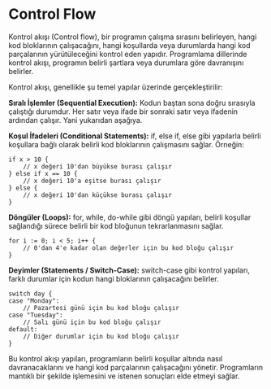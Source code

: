 # Control Flow

Kontrol akışı (Control flow), bir programın çalışma sırasını belirleyen, hangi kod bloklarının çalışacağını, hangi koşullarda veya durumlarda hangi kod parçalarının yürütüleceğini kontrol eden yapıdır. Programlama dillerinde kontrol akışı, programın belirli şartlara veya durumlara göre davranışını belirler.

Kontrol akışı, genellikle şu temel yapılar üzerinde gerçekleştirilir:

**Sıralı İşlemler (Sequential Execution):** Kodun baştan sona doğru sırasıyla çalıştığı durumdur. Her satır veya ifade bir sonraki satır veya ifadenin ardından çalışır. Yani yukarıdan aşağıya.

**Koşul İfadeleri (Conditional Statements):** if, else if, else gibi yapılarla belirli koşullara bağlı olarak belirli kod bloklarının çalışmasını sağlar. Örneğin:

```
if x > 10 {
    // x değeri 10'dan büyükse burası çalışır
} else if x == 10 {
    // x değeri 10'a eşitse burası çalışır
} else {
    // x değeri 10'dan küçükse burası çalışır
}
```

**Döngüler (Loops):** for, while, do-while gibi döngü yapıları, belirli koşullar sağlandığı sürece belirli bir kod bloğunun tekrarlanmasını sağlar.

```
for i := 0; i < 5; i++ {
    // 0'dan 4'e kadar olan değerler için bu kod bloğu çalışır
}
```

**Deyimler (Statements / Switch-Case):** switch-case gibi kontrol yapıları, farklı durumlar için kodun hangi bloklarının çalışacağını belirler.

```
switch day {
case "Monday":
    // Pazartesi günü için bu kod bloğu çalışır
case "Tuesday":
    // Salı günü için bu kod bloğu çalışır
default:
    // Diğer durumlar için bu kod bloğu çalışır
}
```

Bu kontrol akışı yapıları, programların belirli koşullar altında nasıl davranacaklarını ve hangi kod parçalarının çalışacağını yönetir. Programların mantıklı bir şekilde işlemesini ve istenen sonuçları elde etmeyi sağlar.
